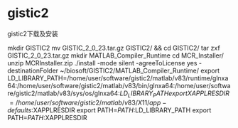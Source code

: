 # gistic2
gistic2下载及安装  

mkdir GISTIC2
mv GISTIC_2_0_23.tar.gz GISTIC2/ && cd GISTIC2/
tar zxf GISTIC_2_0_23.tar.gz
mkdir MATLAB_Compiler_Runtime
cd MCR_Installer/
unzip MCRInstaller.zip 
./install -mode silent -agreeToLicense yes -destinationFolder ~/biosoft/GISTIC2/MATLAB_Compiler_Runtime/
export LD_LIBRARY_PATH=/home/user/software/gistic2/matlab/v83/runtime/glnxa64:/home/user/software/gistic2/matlab/v83/bin/glnxa64:/home/user/software/gistic2/matlab/v83/sys/os/glnxa64:$LD_LIBRARY_PATH
export XAPPLRESDIR=/home/user/software/gistic2/matlab/v83/X11/app-defaults:$XAPPLRESDIR
export PATH=$PATH:$LD_LIBRARY_PATH
export PATH=$PATH:$XAPPLRESDIR
